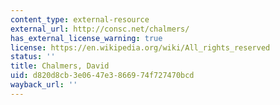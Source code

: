 ```yaml
---
content_type: external-resource
external_url: http://consc.net/chalmers/
has_external_license_warning: true
license: https://en.wikipedia.org/wiki/All_rights_reserved
status: ''
title: Chalmers, David
uid: d820d8cb-3e06-47e3-8669-74f727470bcd
wayback_url: ''
---
```

